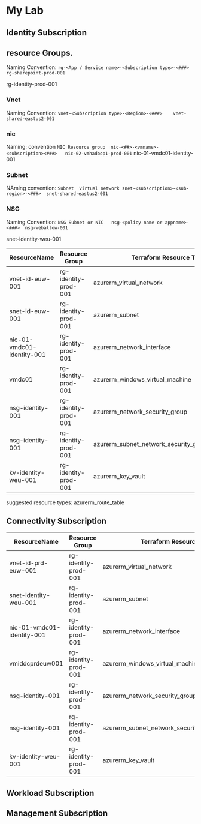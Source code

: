 # My Lab 

## Identity Subscription
## resource Groups. 
Naming Convention: `rg-<App / Service name>-<Subscription type>-<###>	rg-sharepoint-prod-001` 


rg-identity-prod-001

### Vnet
Naming Convention:
`vnet-<Subscription type>-<Region>-<###>	vnet-shared-eastus2-001`

### nic
Naming: convention `NIC	Resource group	nic-<##>-<vmname>-<subscription><###>	nic-02-vmhadoop1-prod-001`
nic-01-vmdc01-identity-001

### Subnet
NAming convention: `Subnet	Virtual network	snet-<subscription>-<sub-region>-<###>	snet-shared-eastus2-001`
### NSG
Naming Convention: `NSG	Subnet or NIC	nsg-<policy name or appname>-<###>	nsg-weballow-001`

snet-identity-weu-001
 
| ResourceName               | Resource Group       | Terraform Resource Type                            |  Location | Purpose                |  
| -------------------------- | -------------------- | -------------------------------------------------- | --------- | ---------------------- | 
| vnet-id-euw-001            | rg-identity-prod-001 | azurerm_virtual_network                            | weu       | vnet for identity      |
| snet-id-euw-001	         | rg-identity-prod-001 | azurerm_subnet                                     | weu       | subnet for identity    |
| nic-01-vmdc01-identity-001 | rg-identity-prod-001 | azurerm_network_interface                          | weu       | nic for vm1 (dc)       | 
| vmdc01                     | rg-identity-prod-001 | azurerm_windows_virtual_machine                    | weu       | dc vm (dc)             |
| nsg-identity-001           | rg-identity-prod-001 | azurerm_network_security_group                     | weu       | nsg for the subnet     |
| nsg-identity-001           | rg-identity-prod-001 | azurerm_subnet_network_security_group_association  | weu       | nsg subnet association |
| kv-identity-weu-001        | rg-identity-prod-001 | azurerm_key_vault                                  | weu       | keyvault for identity  |


suggested resource types:
azurerm_route_table

## Connectivity Subscription 

| ResourceName               | Resource Group       | Terraform Resource Type                            |  Location | Purpose                |  
| -------------------------- | -------------------- | -------------------------------------------------- | --------- | ---------------------- | 
| vnet-id-prd-euw-001     | rg-identity-prod-001 | azurerm_virtual_network                            | weu       | vnet for identity      |
| snet-identity-weu-001      | rg-identity-prod-001 | azurerm_subnet                                     | weu       | subnet for identity    |
| nic-01-vmdc01-identity-001 | rg-identity-prod-001 | azurerm_network_interface                          | weu       | nic for vm1 (dc)       | 
| vmiddcprdeuw001	         | rg-identity-prod-001 | azurerm_windows_virtual_machine                    | weu       | dc vm (dc)             |
| nsg-identity-001           | rg-identity-prod-001 | azurerm_network_security_group                     | weu       | nsg for the subnet     |
| nsg-identity-001           | rg-identity-prod-001 | azurerm_subnet_network_security_group_association  | weu       | nsg subnet association |
| kv-identity-weu-001        | rg-identity-prod-001 | azurerm_key_vault                                  | weu       | keyvault for identity  |


## Workload Subscription

## Management Subscription

